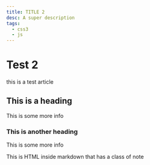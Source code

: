 ```yaml
---
title: TITLE 2
desc: A super description
tags:
  - css3
  - js
---
```


# Test 2

this is a test article

## This is a heading

This is some more info

### This is another heading

This is some more info

<div class="bg-blue-500 text-white p-4 mb-4">
  This is HTML inside markdown that has a class of note
</div>

<info-box>
  <template #info-box>
    This is a vue component inside markdown using slots
  </template>
</info-box>
